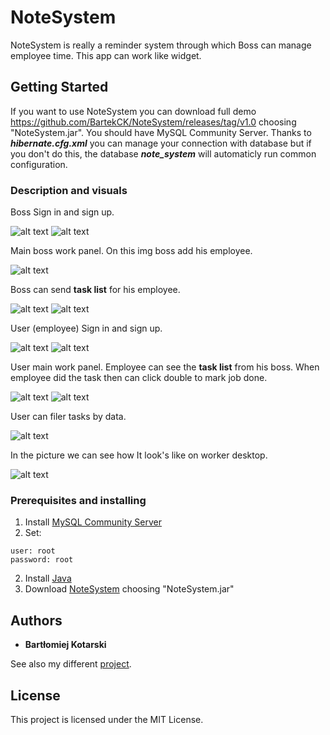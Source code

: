 # NoteSystem

NoteSystem is really a reminder system through which Boss can manage employee time. This app can work like widget.

## Getting Started

If you want to use NoteSystem you can download full demo https://github.com/BartekCK/NoteSystem/releases/tag/v1.0 choosing "NoteSystem.jar". 
You should have MySQL Community Server. Thanks to ***hibernate.cfg.xml*** you can manage your connection with database but if you don't do this,
the database ***note_system*** will automaticly run common configuration. 

### Description and visuals 

Boss Sign in and sign up.

![alt text][BossCreate]
![alt text][BossLogin]

Main boss work panel. On this img boss add his employee.

![alt text][BossPanel]

Boss can send **task list** for his employee.

![alt text][BossPanelAddReminder]
![alt text][NoteForUser]

User (employee) Sign in and sign up.

![alt text][UserCreate]
![alt text][UserLogin]

User main work panel. Employee can see the **task list** from his boss. When employee did the task then can click double to mark job done.

![alt text][UserPanel]
![alt text][UserPanelDone]

User can filer tasks by data.

![alt text][UserPanelFilter]

In the picture we can see how It look's like on worker desktop.

![alt text][employee_desktop]





[employee_desktop]: https://github.com/BartekCK/NoteSystem/blob/master/src/forReadme/employee%20desktop.png "Employee desktop"
[BossCreate]: https://github.com/BartekCK/NoteSystem/blob/master/src/forReadme/BossCreate.png "Boss create"
[BossLogin]: https://github.com/BartekCK/NoteSystem/blob/master/src/forReadme/BossLogin.png "Boss login"
[BossPanel]: https://github.com/BartekCK/NoteSystem/blob/master/src/forReadme/BossPanel.png "Boss panel"
[BossPanelAddReminder]: https://github.com/BartekCK/NoteSystem/blob/master/src/forReadme/BossPanelAddReminder.png "Boss panel add reminder"
[NoteForUser]: https://github.com/BartekCK/NoteSystem/blob/master/src/forReadme/NoteForUser.png "NoteForUser"
[UserCreate]: https://github.com/BartekCK/NoteSystem/blob/master/src/forReadme/UserCreate.png "UserCreate"
[UserLogin]: https://github.com/BartekCK/NoteSystem/blob/master/src/forReadme/UserLogin.png "UserLogin"
[UserPanel]: https://github.com/BartekCK/NoteSystem/blob/master/src/forReadme/UserPanel.png "UserPanel"
[UserPanelDone]: https://github.com/BartekCK/NoteSystem/blob/master/src/forReadme/UserPanelDone.png "UserPanelDone"
[UserPanelFilter]: https://github.com/BartekCK/NoteSystem/blob/master/src/forReadme/UserPanelFilter.png "UserPanelFilter"


### Prerequisites and installing

1. Install [MySQL Community Server](https://dev.mysql.com/downloads/mysql/)
2. Set:
```
user: root
password: root
```
2. Install [Java](https://www.java.com/pl/download/)
3. Download [NoteSystem](https://github.com/BartekCK/NoteSystem/releases/tag/v1.0) choosing "NoteSystem.jar"

## Authors

* **Bartłomiej Kotarski**

See also my different [project](https://github.com/BartekCK?tab=repositories).

## License

This project is licensed under the MIT License.

